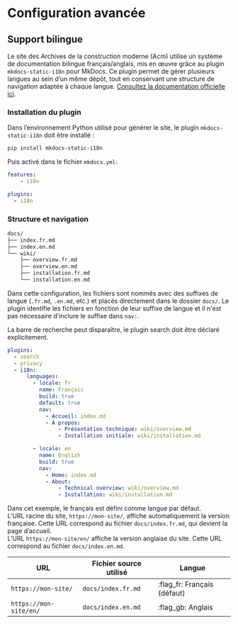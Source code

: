 # Configuration avancée

## Support bilingue

Le site des Archives de la construction moderne (Acm) utilise un système de documentation bilingue français/anglais, mis en œuvre grâce au plugin `mkdocs-static-i18n` pour MkDocs. Ce plugin permet de gérer plusieurs langues au sein d’un même dépôt, tout en conservant une structure de navigation adaptée à chaque langue. [Consultez la documentation officielle ici](https://ultrabug.github.io/mkdocs-static-i18n/getting-started/quick-start/).

### Installation du plugin

Dans l’environnement Python utilisé pour générer le site, le plugin `mkdocs-static-i18n` doit être installé :

```bash
pip install mkdocs-static-i18n
```

Puis activé dans le fichier `mkdocs.yml`:

```yaml
features:
    - i18n

plugins:
  - i18n
```

### Structure et navigation

```bash
docs/
├── index.fr.md
├── index.en.md
└── wiki/
    ├── overview.fr.md
    ├── overview.en.md
    ├── installation.fr.md
    └── installation.en.md
```

Dans cette configuration, les fichiers sont nommés avec des suffixes de langue (`.fr.md`, `.en.md`, etc.) et placés directement dans le dossier `docs/`. Le plugin identifie les fichiers en fonction de leur suffixe de langue et il n'est pas nécessaire d'inclure le suffixe dans `nav:`.

La barre de recherche peut disparaître, le plugin search doit être déclaré explicitement.

```yaml
plugins:
  - search
  - privacy
  - i18n:
      languages:
        - locale: fr
          name: Français
          build: true
          default: true
          nav:
            - Accueil: index.md
            - À propos:
                - Présentation technique: wiki/overview.md
                - Installation initiale: wiki/installation.md

        - locale: en
          name: English
          build: true
          nav:
            - Home: index.md
            - About:
                - Technical overview: wiki/overview.md
                - Installation: wiki/installation.md
```

Dans cet exemple, le français est défini comme langue par défaut.  
L’URL racine du site, `https://mon-site/`, affiche automatiquement la version française.
Cette URL correspond au fichier `docs/index.fr.md`, qui devient la page d’accueil.  
L’URL `https://mon-site/en/` affiche la version anglaise du site.
Cette URL correspond au fichier `docs/index.en.md`.

| URL                    | Fichier source utilisé | Langue                      |
| ---------------------- | ---------------------- | --------------------------- |
| `https://mon-site/`    | `docs/index.fr.md`     | :flag_fr: Français (défaut) |
| `https://mon-site/en/` | `docs/index.en.md`     | :flag_gb: Anglais           |
